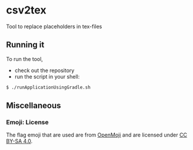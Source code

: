 # csv2tex
Tool to replace placeholders in tex-files

## Running it

To run the tool, 
* check out the repository 
* run the script in your shell: 
```bash
$ ./runApplicationUsingGradle.sh 
```

## Miscellaneous

### Emoji: License

The flag emoji that are used are from [OpenMoji](https://openmoji.org/about/) and are licensed 
under [CC BY-SA 4.0](https://creativecommons.org/licenses/by-sa/4.0/).